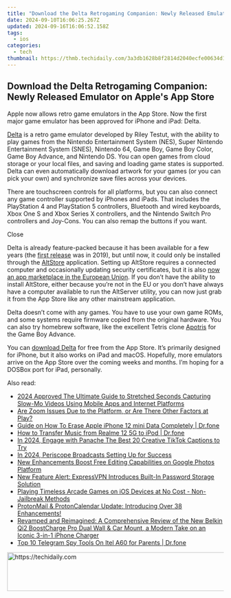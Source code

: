 ```yaml
---
title: "Download the Delta Retrogaming Companion: Newly Released Emulator on Apple's App Store"
date: 2024-09-10T16:06:25.267Z
updated: 2024-09-16T16:06:52.158Z
tags:
  - ios
categories:
  - tech
thumbnail: https://thmb.techidaily.com/3a3db1628b8f2814d2040ecfe00634d164ea4b5f3058a85b825026993cb96502.jpg
---
```


## Download the Delta Retrogaming Companion: Newly Released Emulator on Apple's App Store

Apple now allows retro game emulators in the App Store. Now the first major game emulator has been approved for iPhone and iPad: Delta.

[Delta](https://apps.apple.com/us/app/delta-game-emulator/id1048524688) is a retro game emulator developed by Riley Testut, with the ability to play games from the Nintendo Entertainment System (NES), Super Nintendo Entertainment System (SNES), Nintendo 64, Game Boy, Game Boy Color, Game Boy Advance, and Nintendo DS. You can open games from cloud storage or your local files, and saving and loading game states is supported. Delta can even automatically download artwork for your games (or you can pick your own) and synchronize save files across your devices.

 There are touchscreen controls for all platforms, but you can also connect any game controller supported by iPhones and iPads. That includes the PlayStation 4 and PlayStation 5 controllers, Bluetooth and wired keyboards, Xbox One S and Xbox Series X controllers, and the Nintendo Switch Pro controllers and Joy-Cons. You can also remap the buttons if you want.

Close 

 Delta is already feature-packed because it has been available for a few years (the [first release](https://github.com/rileytestut/Delta/releases/tag/1.0) was in 2019), but until now, it could only be installed through the [AltStore](https://altstore.io/) application. Setting up AltStore requires a connected computer and occasionally updating security certificates, but it is also [now an app marketplace in the European Union](https://rileytestut.com/blog/2024/04/17/introducing-altstore-pal/). If you don’t have the ability to install AltStore, either because you’re not in the EU or you don’t have always have a computer available to run the AltServer utility, you can now just grab it from the App Store like any other mainstream application.

 Delta doesn’t come with any games. You have to use your own game ROMs, and some systems require firmware copied from the original hardware. You can also try homebrew software, like the excellent Tetris clone [Apotris](https://akouzoukos.com/apotris) for the Game Boy Advance.

 You can [download Delta](https://apps.apple.com/us/app/delta-game-emulator/id1048524688) for free from the App Store. It’s primarily designed for iPhone, but it also works on iPad and macOS. Hopefully, more emulators arrive on the App Store over the coming weeks and months. I’m hoping for a DOSBox port for iPad, personally.

<ins class="adsbygoogle"
     style="display:block"
     data-ad-format="autorelaxed"
     data-ad-client="ca-pub-7571918770474297"
     data-ad-slot="1223367746"></ins>

<ins class="adsbygoogle"
     style="display:block"
     data-ad-client="ca-pub-7571918770474297"
     data-ad-slot="8358498916"
     data-ad-format="auto"
     data-full-width-responsive="true"></ins>

<span class="atpl-alsoreadstyle">Also read:</span>
<div><ul>
<li><a href="https://some-approaches.techidaily.com/2024-approved-the-ultimate-guide-to-stretched-seconds-capturing-slow-mo-videos-using-mobile-apps-and-internet-platforms/"><u>2024 Approved The Ultimate Guide to Stretched Seconds Capturing Slow-Mo Videos Using Mobile Apps and Internet Platforms</u></a></li>
<li><a href="https://techtrends.techidaily.com/are-zoom-issues-due-to-the-platform-or-are-there-other-factors-at-play/"><u>Are Zoom Issues Due to the Platform, or Are There Other Factors at Play?</u></a></li>
<li><a href="https://techidaily.com/guide-on-how-to-erase-apple-iphone-12-mini-data-completely-drfone-by-drfone-ios-full-data-eraser-ios-full-data-eraser/"><u>Guide on How To Erase Apple iPhone 12 mini Data Completely | Dr.fone</u></a></li>
<li><a href="https://android-transfer.techidaily.com/how-to-transfer-music-from-realme-12-5g-to-ipod-drfone-by-drfone-transfer-from-android-transfer-from-android/"><u>How to Transfer Music from Realme 12 5G to iPod | Dr.fone</u></a></li>
<li><a href="https://tiktok-videos.techidaily.com/in-2024-engage-with-panache-the-best-20-creative-tiktok-captions-to-try/"><u>In 2024, Engage with Panache The Best 20 Creative TikTok Captions to Try</u></a></li>
<li><a href="https://fox-glue.techidaily.com/in-2024-periscope-broadcasts-setting-up-for-success/"><u>In 2024, Periscope Broadcasts Setting Up for Success</u></a></li>
<li><a href="https://os-tips.techidaily.com/new-enhancements-boost-free-editing-capabilities-on-google-photos-platform/"><u>New Enhancements Boost Free Editing Capabilities on Google Photos Platform</u></a></li>
<li><a href="https://os-tips.techidaily.com/new-feature-alert-expressvpn-introduces-built-in-password-storage-solution/"><u>New Feature Alert: ExpressVPN Introduces Built-In Password Storage Solution</u></a></li>
<li><a href="https://os-tips.techidaily.com/playing-timeless-arcade-games-on-ios-devices-at-no-cost-non-jailbreak-methods/"><u>Playing Timeless Arcade Games on iOS Devices at No Cost - Non-Jailbreak Methods</u></a></li>
<li><a href="https://os-tips.techidaily.com/protonmail-and-protoncalendar-update-introducing-over-38-enhancements/"><u>ProtonMail & ProtonCalendar Update: Introducing Over 38 Enhancements!</u></a></li>
<li><a href="https://os-tips.techidaily.com/revamped-and-reimagined-a-comprehensive-review-of-the-new-belkin-qi2-boostcharge-pro-dual-wall-and-car-mount-a-modern-take-on-an-iconic-3-in-1-iphone-charge19/"><u>Revamped and Reimagined: A Comprehensive Review of the New Belkin Qi2 BoostCharge Pro Dual Wall & Car Mount, a Modern Take on an Iconic 3-in-1 iPhone Charger</u></a></li>
<li><a href="https://android-location-track.techidaily.com/top-10-telegram-spy-tools-on-itel-a60-for-parents-drfone-by-drfone-virtual-android/"><u>Top 10 Telegram Spy Tools On Itel A60 for Parents | Dr.fone</u></a></li>
</ul></div>

<!-- affiliate ads begin -->
<a href="https://appsumo.8odi.net/c/5597632/2129739/7443" target="_top" id="2129739">
  <img src="//a.impactradius-go.com/display-ad/7443-2129739" border="0" alt="https://techidaily.com" width="728" height="90"/>
</a>
<img height="0" width="0" src="https://appsumo.8odi.net/i/5597632/2129739/7443" style="position:absolute;visibility:hidden;" border="0" />
<!-- affiliate ads end -->

